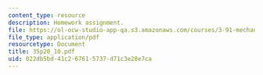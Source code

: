 ```yaml
---
content_type: resource
description: Homework assignment.
file: https://ol-ocw-studio-app-qa.s3.amazonaws.com/courses/3-91-mechanical-behavior-of-plastics-spring-2007/022db5bd41c267615737d71c3e28e7ca_35p20_10.pdf
file_type: application/pdf
resourcetype: Document
title: 35p20_10.pdf
uid: 022db5bd-41c2-6761-5737-d71c3e28e7ca
---
```

